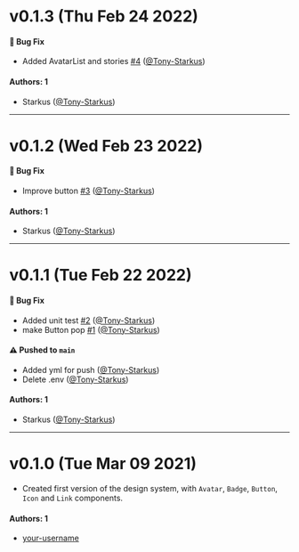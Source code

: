# v0.1.3 (Thu Feb 24 2022)

#### 🐛 Bug Fix

- Added AvatarList and stories [#4](https://github.com/Tony-Starkus/learnstorybook-design-system/pull/4) ([@Tony-Starkus](https://github.com/Tony-Starkus))

#### Authors: 1

- Starkus ([@Tony-Starkus](https://github.com/Tony-Starkus))

---

# v0.1.2 (Wed Feb 23 2022)

#### 🐛 Bug Fix

- Improve button [#3](https://github.com/Tony-Starkus/learnstorybook-design-system/pull/3) ([@Tony-Starkus](https://github.com/Tony-Starkus))

#### Authors: 1

- Starkus ([@Tony-Starkus](https://github.com/Tony-Starkus))

---

# v0.1.1 (Tue Feb 22 2022)

#### 🐛 Bug Fix

- Added unit test [#2](https://github.com/Tony-Starkus/learnstorybook-design-system/pull/2) ([@Tony-Starkus](https://github.com/Tony-Starkus))
- make Button pop [#1](https://github.com/Tony-Starkus/learnstorybook-design-system/pull/1) ([@Tony-Starkus](https://github.com/Tony-Starkus))

#### ⚠️ Pushed to `main`

- Added yml for push ([@Tony-Starkus](https://github.com/Tony-Starkus))
- Delete .env ([@Tony-Starkus](https://github.com/Tony-Starkus))

#### Authors: 1

- Starkus ([@Tony-Starkus](https://github.com/Tony-Starkus))

---

# v0.1.0 (Tue Mar 09 2021)

- Created first version of the design system, with `Avatar`, `Badge`, `Button`, `Icon` and `Link` components.

#### Authors: 1

- [your-username](https://github.com/your-username)
